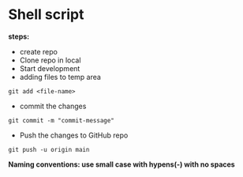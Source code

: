 # Shell script

**steps:**
* create repo
* Clone repo in local
* Start development
* adding files to temp area
```
git add <file-name>
```
* commit the changes
```
git commit -m "commit-message"
```

* Push the changes to GitHub repo
```
git push -u origin main
```

**Naming conventions: use small case with hypens(-) with no spaces**
